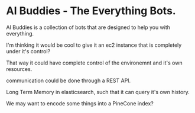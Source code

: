 # AI Buddies - The Everything Bots.

AI Buddies is a collection of bots that are designed to help you with everything.

I'm thinking it would be cool to give it an ec2 instance that is completely under it's control?

That way it could have complete control of the environemnt and it's own resources.

communication could be done through a REST API.

Long Term Memory in elasticsearch, such that it can query it's own history.

We may want to encode some things into a PineCone index?



